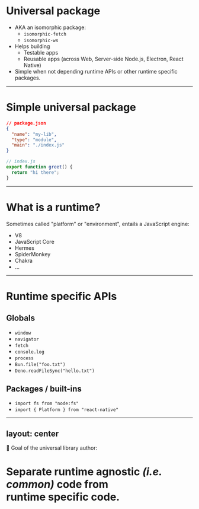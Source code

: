 # Universal package

- AKA an isomorphic package:
  - `isomorphic-fetch`
  - `isomorphic-ws`
- Helps building
  - Testable apps
  - Reusable apps (across Web, Server-side Node.js, Electron, React Native)
- Simple when not depending runtime APIs or other runtime specific packages.

---

# Simple universal package

```json
// package.json
{
  "name": "my-lib",
  "type": "module",
  "main": "./index.js"
}
```

```javascript
// index.js
export function greet() {
  return "hi there";
}
```

---

# What is a runtime?

Sometimes called "platform" or "environment", entails a JavaScript engine:

- V8
- JavaScript Core
- Hermes
- SpiderMonkey
- Chakra
- ...

<!--
- V8 *(used by Chrome, Node.js, Electron, ...)*
- JavaScript Core *(used by Safari, WebKit browsers and some React Native apps)*
- Hermes *(used by most React Native apps)*
- SpiderMonkey *(used by Firefox)*
- Chakra *(used by Internet Explorer)*
-->

---

# Runtime specific APIs

## Globals

- `window`
- `navigator`
- `fetch`
- `console.log`
- `process`
- `Bun.file("foo.txt")`
- `Deno.readFileSync("hello.txt")`

## Packages / built-ins

- `import fs from "node:fs"`
- `import { Platform } from "react-native"`

---
layout: center
---

🥇 Goal of the universal library author:

# Separate runtime agnostic <em>(i.e. common)</em> code from<br>runtime specific code.

